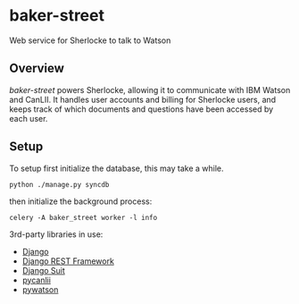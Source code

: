 baker-street
============

Web service for Sherlocke to talk to Watson

## Overview

*baker-street* powers Sherlocke, allowing it to communicate with IBM Watson and CanLII.
It handles user accounts and billing for Sherlocke users, and keeps track of which documents and questions
have been accessed by each user.

## Setup

To setup first initialize the database, this may take a while.

`python ./manage.py syncdb`

then initialize the background process:

`celery -A baker_street worker -l info`

3rd-party libraries in use:

- [Django](https://www.djangoproject.com/)
- [Django REST Framework](http://www.django-rest-framework.org/)
- [Django Suit](http://djangosuit.com/)
- [pycanlii](https://github.com/sherlocke/pycanlii)
- [pywatson](https://github.com/sherlocke/pywatson)


